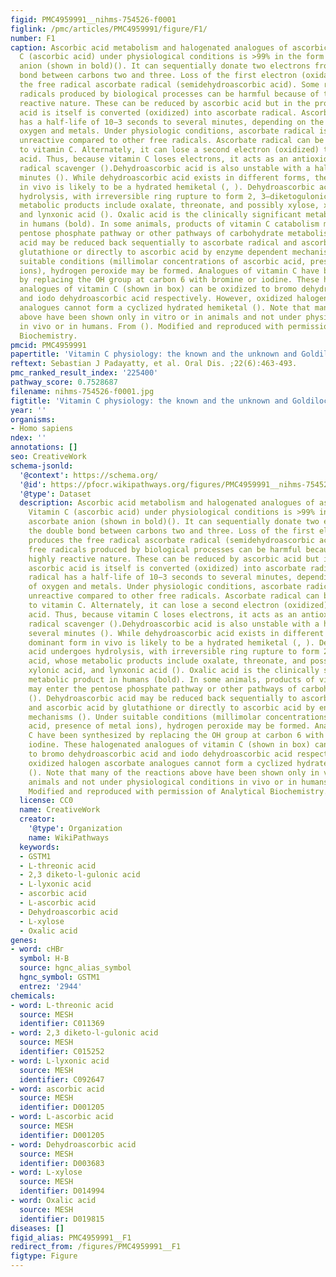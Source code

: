 ```yaml
---
figid: PMC4959991__nihms-754526-f0001
figlink: /pmc/articles/PMC4959991/figure/F1/
number: F1
caption: Ascorbic acid metabolism and halogenated analogues of ascorbic acid. Vitamin
  C (ascorbic acid) under physiological conditions is >99% in the form of ascorbate
  anion (shown in bold)(). It can sequentially donate two electrons from the double
  bond between carbons two and three. Loss of the first electron (oxidation) produces
  the free radical ascorbate radical (semidehydroascorbic acid). Some reactive free
  radicals produced by biological processes can be harmful because of their highly
  reactive nature. These can be reduced by ascorbic acid but in the process ascorbic
  acid is itself is converted (oxidized) into ascorbate radical. Ascorbate radical
  has a half-life of 10−3 seconds to several minutes, depending on the presence of
  oxygen and metals. Under physiologic conditions, ascorbate radical is comparatively
  unreactive compared to other free radicals. Ascorbate radical can be reduced back
  to vitamin C. Alternately, it can lose a second electron (oxidized) to form dehydroascorbic
  acid. Thus, because vitamin C loses electrons, it acts as an antioxidant or free
  radical scavenger ().Dehydroascorbic acid is also unstable with a half-life of several
  minutes (). While dehydroascorbic acid exists in different forms, the dominant form
  in vivo is likely to be a hydrated hemiketal (, ). Dehydroascorbic acid undergoes
  hydrolysis, with irreversible ring rupture to form 2, 3–diketogulonic acid, whose
  metabolic products include oxalate, threonate, and possibly xylose, xylonic acid,
  and lynxonic acid (). Oxalic acid is the clinically significant metabolic product
  in humans (bold). In some animals, products of vitamin C catabolism may enter the
  pentose phosphate pathway or other pathways of carbohydrate metabolism (). Dehydroascorbic
  acid may be reduced back sequentially to ascorbate radical and ascorbic acid by
  glutathione or directly to ascorbic acid by enzyme dependent mechanisms (). Under
  suitable conditions (millimolar concentrations of ascorbic acid, presence of metal
  ions), hydrogen peroxide may be formed. Analogues of vitamin C have been synthesized
  by replacing the OH group at carbon 6 with bromine or iodine. These halogenated
  analogues of vitamin C (shown in box) can be oxidized to bromo dehydroascorbic acid
  and iodo dehydroascorbic acid respectively. However, oxidized halogen ascorbate
  analogues cannot form a cyclized hydrated hemiketal (). Note that many of the reactions
  above have been shown only in vitro or in animals and not under physiological conditions
  in vivo or in humans. From (). Modified and reproduced with permission of Analytical
  Biochemistry.
pmcid: PMC4959991
papertitle: 'Vitamin C physiology: the known and the unknown and Goldilocks.'
reftext: Sebastian J Padayatty, et al. Oral Dis. ;22(6):463-493.
pmc_ranked_result_index: '225400'
pathway_score: 0.7528687
filename: nihms-754526-f0001.jpg
figtitle: 'Vitamin C physiology: the known and the unknown and Goldilocks'
year: ''
organisms:
- Homo sapiens
ndex: ''
annotations: []
seo: CreativeWork
schema-jsonld:
  '@context': https://schema.org/
  '@id': https://pfocr.wikipathways.org/figures/PMC4959991__nihms-754526-f0001.html
  '@type': Dataset
  description: Ascorbic acid metabolism and halogenated analogues of ascorbic acid.
    Vitamin C (ascorbic acid) under physiological conditions is >99% in the form of
    ascorbate anion (shown in bold)(). It can sequentially donate two electrons from
    the double bond between carbons two and three. Loss of the first electron (oxidation)
    produces the free radical ascorbate radical (semidehydroascorbic acid). Some reactive
    free radicals produced by biological processes can be harmful because of their
    highly reactive nature. These can be reduced by ascorbic acid but in the process
    ascorbic acid is itself is converted (oxidized) into ascorbate radical. Ascorbate
    radical has a half-life of 10−3 seconds to several minutes, depending on the presence
    of oxygen and metals. Under physiologic conditions, ascorbate radical is comparatively
    unreactive compared to other free radicals. Ascorbate radical can be reduced back
    to vitamin C. Alternately, it can lose a second electron (oxidized) to form dehydroascorbic
    acid. Thus, because vitamin C loses electrons, it acts as an antioxidant or free
    radical scavenger ().Dehydroascorbic acid is also unstable with a half-life of
    several minutes (). While dehydroascorbic acid exists in different forms, the
    dominant form in vivo is likely to be a hydrated hemiketal (, ). Dehydroascorbic
    acid undergoes hydrolysis, with irreversible ring rupture to form 2, 3–diketogulonic
    acid, whose metabolic products include oxalate, threonate, and possibly xylose,
    xylonic acid, and lynxonic acid (). Oxalic acid is the clinically significant
    metabolic product in humans (bold). In some animals, products of vitamin C catabolism
    may enter the pentose phosphate pathway or other pathways of carbohydrate metabolism
    (). Dehydroascorbic acid may be reduced back sequentially to ascorbate radical
    and ascorbic acid by glutathione or directly to ascorbic acid by enzyme dependent
    mechanisms (). Under suitable conditions (millimolar concentrations of ascorbic
    acid, presence of metal ions), hydrogen peroxide may be formed. Analogues of vitamin
    C have been synthesized by replacing the OH group at carbon 6 with bromine or
    iodine. These halogenated analogues of vitamin C (shown in box) can be oxidized
    to bromo dehydroascorbic acid and iodo dehydroascorbic acid respectively. However,
    oxidized halogen ascorbate analogues cannot form a cyclized hydrated hemiketal
    (). Note that many of the reactions above have been shown only in vitro or in
    animals and not under physiological conditions in vivo or in humans. From ().
    Modified and reproduced with permission of Analytical Biochemistry.
  license: CC0
  name: CreativeWork
  creator:
    '@type': Organization
    name: WikiPathways
  keywords:
  - GSTM1
  - L-threonic acid
  - 2,3 diketo-l-gulonic acid
  - L-lyxonic acid
  - ascorbic acid
  - L-ascorbic acid
  - Dehydroascorbic acid
  - L-xylose
  - Oxalic acid
genes:
- word: сHBг
  symbol: H-B
  source: hgnc_alias_symbol
  hgnc_symbol: GSTM1
  entrez: '2944'
chemicals:
- word: L-threonic acid
  source: MESH
  identifier: C011369
- word: 2,3 diketo-l-gulonic acid
  source: MESH
  identifier: C015252
- word: L-lyxonic acid
  source: MESH
  identifier: C092647
- word: ascorbic acid
  source: MESH
  identifier: D001205
- word: L-ascorbic acid
  source: MESH
  identifier: D001205
- word: Dehydroascorbic acid
  source: MESH
  identifier: D003683
- word: L-xylose
  source: MESH
  identifier: D014994
- word: Oxalic acid
  source: MESH
  identifier: D019815
diseases: []
figid_alias: PMC4959991__F1
redirect_from: /figures/PMC4959991__F1
figtype: Figure
---
```

